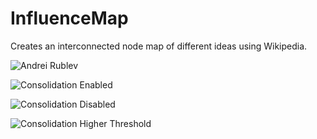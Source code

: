 # InfluenceMap
Creates an interconnected node map of different ideas using Wikipedia.

![Andrei Rublev](https://user-images.githubusercontent.com/46767048/182428638-27fcb9e5-909b-43e8-8497-f3875472c08c.png)

![Consolidation Enabled](https://user-images.githubusercontent.com/46767048/182428947-1678539c-d326-48ed-a914-9407db42ff7f.png)

![Consolidation Disabled](https://user-images.githubusercontent.com/46767048/182428803-29a003eb-d238-4148-b35e-e76c14736e67.png)

![Consolidation Higher Threshold](https://user-images.githubusercontent.com/46767048/182430406-26b25740-04f4-4531-9d5e-617bb5059be6.png)
